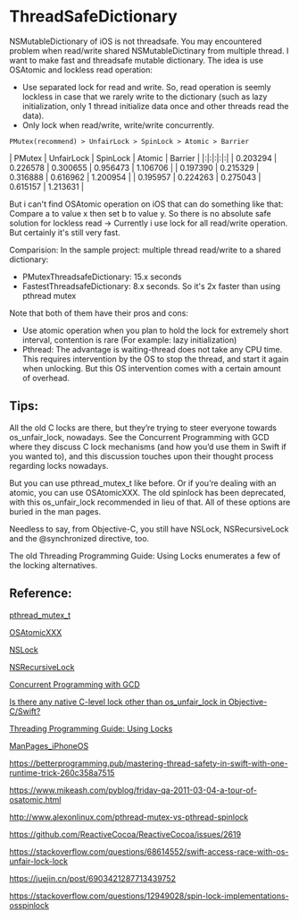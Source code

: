 # ThreadSafeDictionary

NSMutableDictionary of iOS is not threadsafe. You may encountered problem when read/write shared NSMutableDictinary from multiple thread. I want to make fast and threadsafe mutable dictionary. The idea is use OSAtomic and lockless read operation:
  + Use separated lock for read and write. So, read operation is seemly lockless in case that we rarely write to the dictionary (such as lazy initialization, only 1 thread initialize data once and other threads read the data).
  + Only lock when read/write, write/write concurrently.

`PMutex(recommend) > UnfairLock > SpinLock > Atomic > Barrier`

| PMutex | UnfairLock | SpinLock | Atomic | Barrier |
|:|:|:|:|:|
| 0.203294 | 0.226578 | 0.300655 | 0.956473 | 1.106706 |
| 0.197390 | 0.215329 | 0.316888 | 0.616962 | 1.200954 |
| 0.195957 | 0.224263 | 0.275043 | 0.615157 | 1.213631 |

 But i can't find OSAtomic operation on iOS that can do something like that: Compare a to value x then set b to value y. So there is no absolute safe solution for lockless read -> Currently i use lock for all read/write operation. But certainly it's still very fast.

Comparision:
In the sample project: multiple thread read/write to a shared dictionary:
+ PMutexThreadsafeDictionary: 15.x seconds
+ FastestThreadsafeDictionary: 8.x seconds. So it's 2x faster than using pthread mutex

Note that both of them have their pros and cons:
+ Use atomic operation when you plan to hold the lock for extremely short interval, contention is rare (For example: lazy initialization)
+ Pthread: The advantage is waiting-thread does not take any CPU time. This requires intervention by the OS to stop the thread, and start it again when unlocking. But this OS intervention comes with a certain amount of overhead. 

## Tips:

All the old C locks are there, but they’re trying to steer everyone towards os_unfair_lock, nowadays. See the Concurrent Programming with GCD where they discuss C lock mechanisms (and how you’d use them in Swift if you wanted to), and this discussion touches upon their thought process regarding locks nowadays.

But you can use pthread_mutex_t like before. Or if you’re dealing with an atomic, you can use OSAtomicXXX. The old spinlock has been deprecated, with this os_unfair_lock recommended in lieu of that. All of these options are buried in the man pages.

Needless to say, from Objective-C, you still have NSLock, NSRecursiveLock and the @synchronized directive, too.

The old Threading Programming Guide: Using Locks enumerates a few of the locking alternatives.

## Reference:

[pthread_mutex_t](https://developer.apple.com/library/archive/documentation/System/Conceptual/ManPages_iPhoneOS/man3/pthread_mutex_lock.3.html)

[OSAtomicXXX](https://developer.apple.com/library/archive/documentation/System/Conceptual/ManPages_iPhoneOS/man3/OSAtomicAdd32.3.html)

[NSLock](https://developer.apple.com/documentation/foundation/nslock?language=objc)

[NSRecursiveLock](https://developer.apple.com/documentation/foundation/nsrecursivelock?language=objc)

[Concurrent Programming with GCD](https://developer.apple.com/videos/play/wwdc2016/720/?time=997)

[Is there any native C-level lock other than os_unfair_lock in Objective-C/Swift?](https://stackoverflow.com/questions/60045664/is-there-any-native-c-level-lock-other-than-os-unfair-lock-in-objective-c-swift)

[Threading Programming Guide: Using Locks](https://developer.apple.com/library/archive/documentation/Cocoa/Conceptual/Multithreading/ThreadSafety/ThreadSafety.html#//apple_ref/doc/uid/10000057i-CH8-SW16)

[ManPages_iPhoneOS](https://developer.apple.com/library/archive/documentation/System/Conceptual/ManPages_iPhoneOS/index.html)

https://betterprogramming.pub/mastering-thread-safety-in-swift-with-one-runtime-trick-260c358a7515

https://www.mikeash.com/pyblog/friday-qa-2011-03-04-a-tour-of-osatomic.html

http://www.alexonlinux.com/pthread-mutex-vs-pthread-spinlock

https://github.com/ReactiveCocoa/ReactiveCocoa/issues/2619

https://stackoverflow.com/questions/68614552/swift-access-race-with-os-unfair-lock-lock

https://juejin.cn/post/6903421287713439752

https://stackoverflow.com/questions/12949028/spin-lock-implementations-osspinlock


